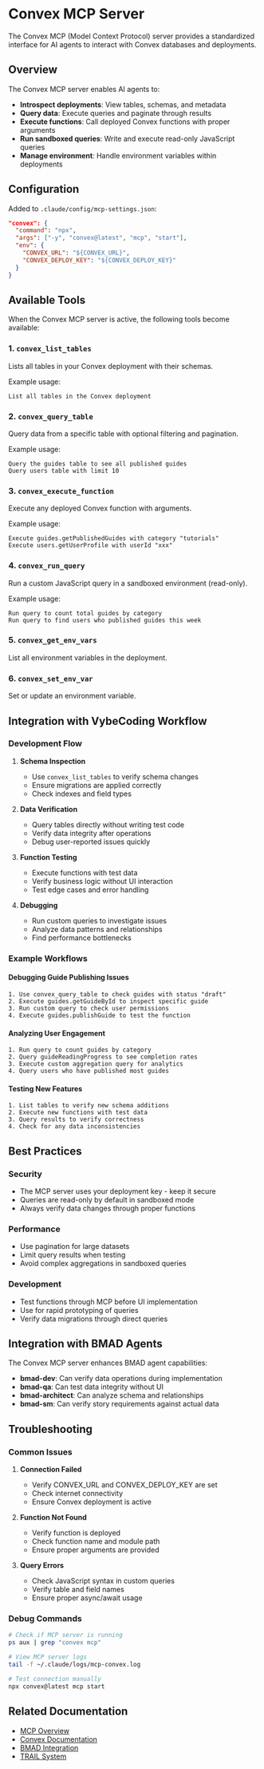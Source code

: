 # Convex MCP Server

The Convex MCP (Model Context Protocol) server provides a standardized interface for AI agents to interact with Convex databases and deployments.

## Overview

The Convex MCP server enables AI agents to:
- **Introspect deployments**: View tables, schemas, and metadata
- **Query data**: Execute queries and paginate through results
- **Execute functions**: Call deployed Convex functions with proper arguments
- **Run sandboxed queries**: Write and execute read-only JavaScript queries
- **Manage environment**: Handle environment variables within deployments

## Configuration

Added to `.claude/config/mcp-settings.json`:

```json
"convex": {
  "command": "npx",
  "args": ["-y", "convex@latest", "mcp", "start"],
  "env": {
    "CONVEX_URL": "${CONVEX_URL}",
    "CONVEX_DEPLOY_KEY": "${CONVEX_DEPLOY_KEY}"
  }
}
```

## Available Tools

When the Convex MCP server is active, the following tools become available:

### 1. `convex_list_tables`
Lists all tables in your Convex deployment with their schemas.

Example usage:
```
List all tables in the Convex deployment
```

### 2. `convex_query_table`
Query data from a specific table with optional filtering and pagination.

Example usage:
```
Query the guides table to see all published guides
Query users table with limit 10
```

### 3. `convex_execute_function`
Execute any deployed Convex function with arguments.

Example usage:
```
Execute guides.getPublishedGuides with category "tutorials"
Execute users.getUserProfile with userId "xxx"
```

### 4. `convex_run_query`
Run a custom JavaScript query in a sandboxed environment (read-only).

Example usage:
```
Run query to count total guides by category
Run query to find users who published guides this week
```

### 5. `convex_get_env_vars`
List all environment variables in the deployment.

### 6. `convex_set_env_var`
Set or update an environment variable.

## Integration with VybeCoding Workflow

### Development Flow

1. **Schema Inspection**
   - Use `convex_list_tables` to verify schema changes
   - Ensure migrations are applied correctly
   - Check indexes and field types

2. **Data Verification**
   - Query tables directly without writing test code
   - Verify data integrity after operations
   - Debug user-reported issues quickly

3. **Function Testing**
   - Execute functions with test data
   - Verify business logic without UI interaction
   - Test edge cases and error handling

4. **Debugging**
   - Run custom queries to investigate issues
   - Analyze data patterns and relationships
   - Find performance bottlenecks

### Example Workflows

#### Debugging Guide Publishing Issues
```
1. Use convex_query_table to check guides with status "draft"
2. Execute guides.getGuideById to inspect specific guide
3. Run custom query to check user permissions
4. Execute guides.publishGuide to test the function
```

#### Analyzing User Engagement
```
1. Run query to count guides by category
2. Query guideReadingProgress to see completion rates
3. Execute custom aggregation query for analytics
4. Query users who have published most guides
```

#### Testing New Features
```
1. List tables to verify new schema additions
2. Execute new functions with test data
3. Query results to verify correctness
4. Check for any data inconsistencies
```

## Best Practices

### Security
- The MCP server uses your deployment key - keep it secure
- Queries are read-only by default in sandboxed mode
- Always verify data changes through proper functions

### Performance
- Use pagination for large datasets
- Limit query results when testing
- Avoid complex aggregations in sandboxed queries

### Development
- Test functions through MCP before UI implementation
- Use for rapid prototyping of queries
- Verify data migrations through direct queries

## Integration with BMAD Agents

The Convex MCP server enhances BMAD agent capabilities:

- **bmad-dev**: Can verify data operations during implementation
- **bmad-qa**: Can test data integrity without UI
- **bmad-architect**: Can analyze schema and relationships
- **bmad-sm**: Can verify story requirements against actual data

## Troubleshooting

### Common Issues

1. **Connection Failed**
   - Verify CONVEX_URL and CONVEX_DEPLOY_KEY are set
   - Check internet connectivity
   - Ensure Convex deployment is active

2. **Function Not Found**
   - Verify function is deployed
   - Check function name and module path
   - Ensure proper arguments are provided

3. **Query Errors**
   - Check JavaScript syntax in custom queries
   - Verify table and field names
   - Ensure proper async/await usage

### Debug Commands

```bash
# Check if MCP server is running
ps aux | grep "convex mcp"

# View MCP server logs
tail -f ~/.claude/logs/mcp-convex.log

# Test connection manually
npx convex@latest mcp start
```

## Related Documentation

- [MCP Overview](./overview.md)
- [Convex Documentation](https://docs.convex.dev)
- [BMAD Integration](../bmad/sub-agents-integration.md)
- [TRAIL System](../hooks/trail-system.md)
